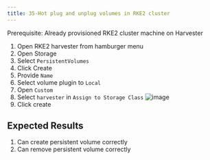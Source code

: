 ```yaml
---
title: 35-Hot plug and unplug volumes in RKE2 cluster
---
```

Prerequisite:
Already provisioned RKE2 cluster machine on Harvester

1. Open RKE2 harvester from hamburger menu
2. Open Storage
3. Select `PersistentVolumes`
4. Click Create
5. Provide `Name`
6. Select volume plugin to `Local`
7. Open `Custom`
8. Select `harvester` in `Assign to Storage Class`
![image](https://user-images.githubusercontent.com/29251855/141814258-7f118d6c-45da-40c5-8d9c-a9c3830d4862.png)
9.  Click create


## Expected Results
1. Can create persistent volume correctly
2. Can remove persistent volume correctly